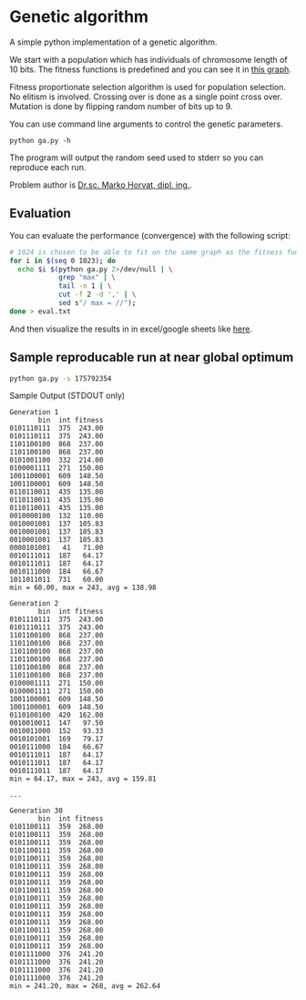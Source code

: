 # Genetic algorithm

A simple python implementation of a genetic algorithm.

We start with a population which has individuals of chromosome length of 10
bits. The fitness functions is predefined and you can see it in
[this graph](http://bit.ly/ui-lab5-dobrota-graf).

Fitness proportionate selection algorithm is used for population selection.
No elitism is involved. Crossing over is done as a single point cross over.
Mutation is done by flipping random number of bits up to 9.

You can use command line arguments to control the genetic parameters.

```
python ga.py -h
```

The program will output the random seed used to stderr so you can reproduce each
run.

Problem author is
[Dr.sc. Marko Horvat, dipl. ing.](http://marko-horvat.name/site/).

## Evaluation

You can evaluate the performance (convergence) with the following script:

```sh
# 1024 is chosen to be able to fit on the same graph as the fitness function.
for i in $(seq 0 1023); do
  echo $i $(python ga.py 2>/dev/null | \
            grep "max" | \
            tail -n 1 | \
            cut -f 2 -d ',' | \
            sed s"/ max = //");
done > eval.txt
```

And then visualize the results in in excel/google sheets like
[here](https://docs.google.com/spreadsheets/d/1b0Tjra9tDq3530ZUAoBu_7oIPzdg1NLM0HyxdCvkgns/edit#gid=1612904409).

## Sample reproducable run at near global optimum

```sh
python ga.py -s 175792354
```

Sample Output (STDOUT only)

```
Generation 1
       bin  int fitness
0101110111  375  243.00
0101110111  375  243.00
1101100100  868  237.00
1101100100  868  237.00
0101001100  332  214.00
0100001111  271  150.00
1001100001  609  148.50
1001100001  609  148.50
0110110011  435  135.00
0110110011  435  135.00
0110110011  435  135.00
0010000100  132  110.00
0010001001  137  105.83
0010001001  137  105.83
0010001001  137  105.83
0000101001   41   71.00
0010111011  187   64.17
0010111011  187   64.17
0010111000  184   66.67
1011011011  731   60.00
min = 60.00, max = 243, avg = 138.98

Generation 2
       bin  int fitness
0101110111  375  243.00
0101110111  375  243.00
1101100100  868  237.00
1101100100  868  237.00
1101100100  868  237.00
1101100100  868  237.00
1101100100  868  237.00
1101100100  868  237.00
0100001111  271  150.00
0100001111  271  150.00
1001100001  609  148.50
1001100001  609  148.50
0110100100  420  162.00
0010010011  147   97.50
0010011000  152   93.33
0010101001  169   79.17
0010111000  184   66.67
0010111011  187   64.17
0010111011  187   64.17
0010111011  187   64.17
min = 64.17, max = 243, avg = 159.81

...

Generation 30
       bin  int fitness
0101100111  359  268.00
0101100111  359  268.00
0101100111  359  268.00
0101100111  359  268.00
0101100111  359  268.00
0101100111  359  268.00
0101100111  359  268.00
0101100111  359  268.00
0101100111  359  268.00
0101100111  359  268.00
0101100111  359  268.00
0101100111  359  268.00
0101100111  359  268.00
0101100111  359  268.00
0101100111  359  268.00
0101100111  359  268.00
0101111000  376  241.20
0101111000  376  241.20
0101111000  376  241.20
0101111000  376  241.20
min = 241.20, max = 268, avg = 262.64
```
